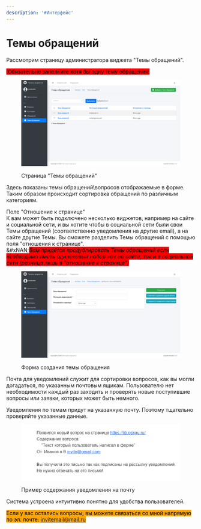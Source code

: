 ```yaml
---
description: '#Интерфейс'
---
```


# Темы обращений

Рассмотрим страницу администратора виджета "Темы обращений".

<mark style="background-color:red;">!Обязательно заполните хотя бы одну тему обращения!</mark>

<figure><img src="../.gitbook/assets/image (10).png" alt=""><figcaption><p>Страница "Темы обращений"</p></figcaption></figure>

Здесь показаны темы обращений\вопросов отображаемые в форме.  Таким образом происходит сортировка обращений по различным категориям.

Поле "Отношение к странице"\
К вам может быть подключено несколько виджетов, например на сайте и социальной сети, и вы хотите чтобы в социальной сети были свои Темы обращений (соответственно уведомления  на другие email), а на сайте другие Темы. Вы сможете разделить Темы обращений с помощью поля "отношения к странице".\
&#xNAN;_<mark style="background-color:red;">Вам придётся продублировать Темы обращений если необходимо иметь одинокавый набор как на сайте, так и в социальной сети (разница лишь в "отношение к странице")</mark>_

<figure><img src="../.gitbook/assets/image (11).png" alt=""><figcaption><p>Форма создания темы обращения</p></figcaption></figure>

Почта для уведомлений служит для сортировки вопросов, как вы могли догадаться, по указанным почтовым ящикам. Пользователю нет необходимости каждый раз заходить и проверять новые поступившие вопросы или заявки, которых может быть немного.&#x20;

Уведомления по темам придут на указанную почту. Поэтому тщательно проверяйте указанные данные.

<figure><img src="../.gitbook/assets/image (15).png" alt=""><figcaption><p>Пример содержания уведомления на почту</p></figcaption></figure>

Система устроена интуитивно понятно для удобства пользователей.&#x20;

<mark style="background-color:orange;">Если у вас остались вопросы, вы можете связаться со мной напрямую по эл. почте: invitemail@mail.ru</mark>
